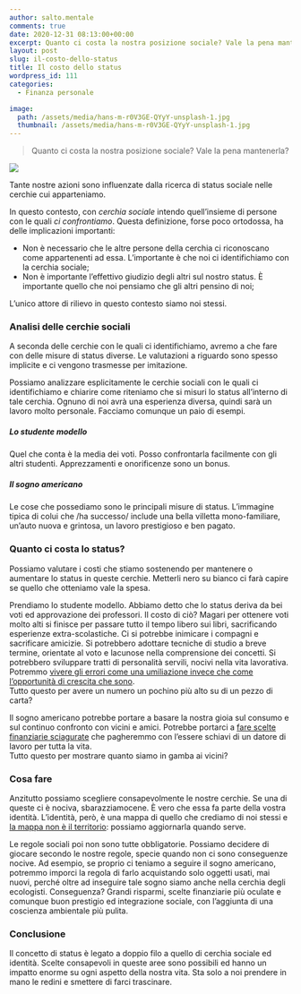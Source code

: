 ```yaml
---
author: salto.mentale
comments: true
date: 2020-12-31 08:13:00+00:00
excerpt: Quanto ci costa la nostra posizione sociale? Vale la pena mantenerla?
layout: post
slug: il-costo-dello-status
title: Il costo dello status
wordpress_id: 111
categories:
  - Finanza personale

image:
  path: /assets/media/hans-m-r0V3GE-QYyY-unsplash-1.jpg
  thumbnail: /assets/media/hans-m-r0V3GE-QYyY-unsplash-1.jpg
---
```


> Quanto ci costa la nostra posizione sociale? Vale la pena mantenerla?


![]({{site.baseurl}}/assets/media/Il-costo-dello-status.png)

Tante nostre azioni sono influenzate dalla ricerca di status sociale nelle cerchie cui apparteniamo.

In questo contesto, con _cerchia sociale_ intendo quell’insieme di persone con le quali _ci confrontiamo_. Questa definizione, forse poco ortodossa, ha delle implicazioni importanti:

- Non è necessario che le altre persone della cerchia ci riconoscano come appartenenti ad essa. L’importante è che noi ci identifichiamo con la cerchia sociale;
- Non è importante l’effettivo giudizio degli altri sul nostro status. È importante quello che noi pensiamo che gli altri pensino di noi;

L’unico attore di rilievo in questo contesto siamo noi stessi.

### Analisi delle cerchie sociali

A seconda delle cerchie con le quali ci identifichiamo, avremo a che fare con delle misure di status diverse. Le valutazioni a riguardo sono spesso implicite e ci vengono trasmesse per imitazione.

Possiamo analizzare esplicitamente le cerchie sociali con le quali ci identifichiamo e chiarire come riteniamo che si misuri lo status all’interno di tale cerchia. Ognuno di noi avrà una esperienza diversa, quindi sarà un lavoro molto personale. Facciamo comunque un paio di esempi.

##### Lo studente modello

Quel che conta è la media dei voti. Posso confrontarla facilmente con gli altri studenti. Apprezzamenti e onorificenze sono un bonus.

##### Il sogno americano

Le cose che possediamo sono le principali misure di status. L’immagine tipica di colui che /ha successo/ include una bella villetta mono-familiare, un’auto nuova e grintosa, un lavoro prestigioso e ben pagato.

### Quanto ci costa lo status?

Possiamo valutare i costi che stiamo sostenendo per mantenere o aumentare lo status in queste cerchie. Metterli nero su bianco ci farà capire se quello che otteniamo vale la spesa.

Prendiamo lo studente modello. Abbiamo detto che lo status deriva da bei voti ed approvazione dei professori. Il costo di ciò? Magari per ottenere voti molto alti si finisce per passare tutto il tempo libero sui libri, sacrificando esperienze extra-scolastiche. Ci si potrebbe inimicare i compagni e sacrificare amicizie. Si potrebbero adottare tecniche di studio a breve termine, orientate al voto e lacunose nella comprensione dei concetti. Si potrebbero sviluppare tratti di personalità servili, nocivi nella vita lavorativa. Potremmo [vivere gli errori come una umiliazione invece che come l’opportunità di crescita che sono](/la-natura-dellerrore-salto-mentale/).  
Tutto questo per avere un numero un pochino più alto su di un pezzo di carta?

Il sogno americano potrebbe portare a basare la nostra gioia sul consumo e sul continuo confronto con vicini e amici. Potrebbe portarci a [fare scelte finanziarie sciagurate](/stai-regalandoti-carbone/) che pagheremmo con l’essere schiavi di un datore di lavoro per tutta la vita.  
Tutto questo per mostrare quanto siamo in gamba ai vicini?

### Cosa fare

Anzitutto possiamo scegliere consapevolmente le nostre cerchie. Se una di queste ci è nociva, sbarazziamocene. È vero che essa fa parte della vostra identità. L’identità, però, è una mappa di quello che crediamo di noi stessi e [la mappa non è il territorio](/la-mappa-non-e-il-territorio/): possiamo aggiornarla quando serve.

Le regole sociali poi non sono tutte obbligatorie. Possiamo decidere di giocare secondo le nostre regole, specie quando non ci sono conseguenze nocive. Ad esempio, se proprio ci teniamo a seguire il sogno americano, potremmo imporci la regola di farlo acquistando solo oggetti usati, mai nuovi, perché oltre ad inseguire tale sogno siamo anche nella cerchia degli ecologisti. Conseguenza? Grandi risparmi, scelte finanziarie più oculate e comunque buon prestigio ed integrazione sociale, con l’aggiunta di una coscienza ambientale più pulita.

### Conclusione

Il concetto di status è legato a doppio filo a quello di cerchia sociale ed identità. Scelte consapevoli in queste aree sono possibili ed hanno un impatto enorme su ogni aspetto della nostra vita. Sta solo a noi prendere in mano le redini e smettere di farci trascinare.
